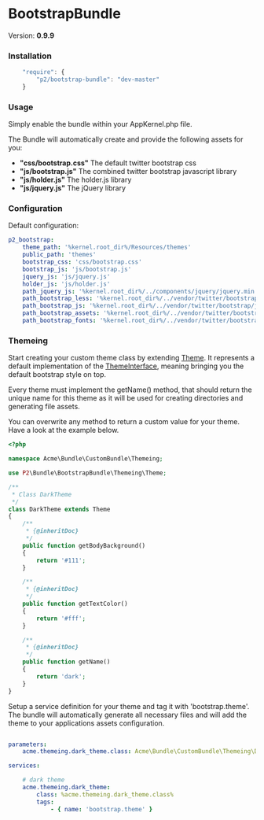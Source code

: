 BootstrapBundle
===============

Version: **0.9.9**


### Installation

```javascript
    "require": {
        "p2/bootstrap-bundle": "dev-master"
    }
```

### Usage

Simply enable the bundle within your AppKernel.php file.

The Bundle will automatically create and provide the following assets for you:
* **"css/bootstrap.css"**
  The default twitter bootstrap css
* **"js/bootstrap.js"**
  The combined twitter bootstrap javascript library
* **"js/holder.js"**
  The holder.js library
* **"js/jquery.js"**
  The jQuery library


### Configuration

Default configuration:
```yaml
p2_bootstrap:
    theme_path: '%kernel.root_dir%/Resources/themes'                                # path to store the themes
    public_path: 'themes'                                                           # public path to the themes
    bootstrap_css: 'css/bootstrap.css'                                              # public bootstrap css path
    bootstrap_js: 'js/bootstrap.js'                                                 # public bootstrap js library path
    jquery_js: 'js/jquery.js'                                                       # public jquery path
    holder_js: 'js/holder.js'                                                       # public holder.js path
    path_jquery_js: '%kernel.root_dir%/../components/jquery/jquery.min.js'          # path to the jquery source directory
    path_bootstrap_less: '%kernel.root_dir%/../vendor/twitter/bootstrap/less'       # path to the bootstrap less directory
    path_bootstrap_js: '%kernel.root_dir%/../vendor/twitter/bootstrap/js'           # path to the bootstrap js directory
    path_bootstrap_assets: '%kernel.root_dir%/../vendor/twitter/bootstrap/assets'   # path to the bootstrap assets directory
    path_bootstrap_fonts: '%kernel.root_dir%/../vendor/twitter/bootstrap/fonts'     # path to the bootstrap font directory

```

### Themeing

Start creating your custom theme class by extending [Theme](Themeing/Theme.php). It represents a default implementation of the [ThemeInterface](Themeing/ThemeInterface.php), meaning bringing you the default bootstrap style on top.

Every theme must implement the getName() method, that should return the unique name for this theme as it will be used for creating directories and generating file assets.

You can overwrite any method to return a custom value for your theme. Have a look at the example below.

```php
<?php

namespace Acme\Bundle\CustomBundle\Themeing;

use P2\Bundle\BootstrapBundle\Themeing\Theme;

/**
 * Class DarkTheme
 */
class DarkTheme extends Theme
{
    /**
     * {@inheritDoc}
     */
    public function getBodyBackground()
    {
        return '#111';
    }

    /**
     * {@inheritDoc}
     */
    public function getTextColor()
    {
        return '#fff';
    }

    /**
     * {@inheritDoc}
     */
    public function getName()
    {
        return 'dark';
    }
}

```
Setup a service definition for your theme and tag it with 'bootstrap.theme'. The bundle will automatically generate all
necessary files and will add the theme to your applications assets configuration.

```yaml

parameters:
    acme.themeing.dark_theme.class: Acme\Bundle\CustomBundle\Themeing\DarkTheme

services:

    # dark theme
    acme.themeing.dark_theme:
        class: %acme.themeing.dark_theme.class%
        tags:
            - { name: 'bootstrap.theme' }

```

